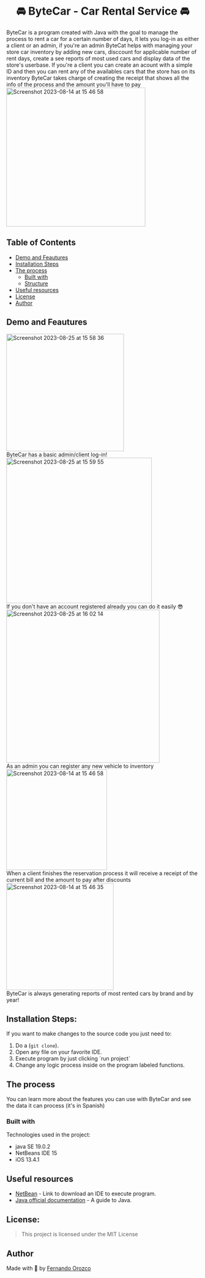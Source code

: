 <h1 align="center" id="title">🚘 ByteCar - Car Rental Service 🚘</h1>
ByteCar is a program created with Java with the goal to manage the process to rent a car for a certain number of days, it lets you log-in as either a client or an admin, if you're an admin ByteCat helps with managing your store car inventory by adding new cars, disccount for applicable number of rent days, create a see reports of most used cars and display data of the store's userbase. If you're a client you can create an acount with a simple ID and then you can rent any of the availables cars that the store has on its inventory ByteCar takes charge of creating the receipt that shows all the info of the process and the amount you'll have to pay

<img width="363" alt="Screenshot 2023-08-14 at 15 46 58" src="https://github.com/Fer-dev-gt/IPC1_S12023_Practica1_201801247/assets/119085740/08686831-3c72-47b5-b4fb-ec6464a40cab">


## Table of Contents

- [Demo and Feautures](#demo-and-features)
- [Installation Steps](#installation-steps)
- [The process](#the-process)
  - [Built with](#built-with)
  - [Structure](#quiz-structure)
- [Useful resources](#useful-resources)
- [License](#license)
- [Author](#author)

## Demo and Feautures
<img width="307" alt="Screenshot 2023-08-25 at 15 58 36" src="https://github.com/Fer-dev-gt/IPC1_S12023_Practica1_201801247/assets/119085740/c0d470b3-2b9f-4762-8c09-462d5585d27b">
<br>
ByteCar has a basic admin/client log-in!
<br>

<img width="380" alt="Screenshot 2023-08-25 at 15 59 55" src="https://github.com/Fer-dev-gt/IPC1_S12023_Practica1_201801247/assets/119085740/f04ee70f-aaa6-4b06-a70f-a3efd1eaaaaf">
<br>
If you don't have an account registered already you can do it easily 😎
<br>

<img width="400" alt="Screenshot 2023-08-25 at 16 02 14" src="https://github.com/Fer-dev-gt/IPC1_S12023_Practica1_201801247/assets/119085740/c7e47062-1108-4365-99a0-cc746cfc1997">
<br>
As an admin you can register any new vehicle to inventory
<br>

<img width="263" alt="Screenshot 2023-08-14 at 15 46 58" src="https://github.com/Fer-dev-gt/IPC1_S12023_Practica1_201801247/assets/119085740/0668ffb9-43c0-4aa3-816e-98802340c1fe">
<br>
When a client finishes the reservation process it will receive a receipt of the current bill and the amount to pay after discounts
<br>

<img width="280" alt="Screenshot 2023-08-14 at 15 46 35" src="https://github.com/Fer-dev-gt/IPC1_S12023_Practica1_201801247/assets/119085740/ff435abe-2300-40bd-acc3-4d644f18cfef">
<br>
ByteCar is always generating reports of most rented cars by brand and by year!
<br>

## Installation Steps:
If you want to make changes to the source code you just need to:

1. Do a (`git clone`).
2. Open any file on your favorite IDE.
3. Execute program by just clicking ´run project´
4. Change any logic process inside on the program labeled functions.

## The process 
You can learn more about the features you can use with ByteCar and see the data it can process (it's in Spanish)

### Built with
Technologies used in the project:

*   java SE 19.0.2
*   NetBeans IDE 15
*   iOS 13.4.1

## Useful resources

* [NetBean](https://netbeans.apache.org/) - Link to download an IDE to execute program.
* [Java official documentation](https://docs.oracle.com/javase/tutorial/java/IandI/defaultmethods.html) - A guide to Java.

## License:

> This project is licensed under the MIT License

## Author

Made with 💜 by [Fernando Orozco](https://www.linkedin.com/in/fernando-orozco-velasquez/)
